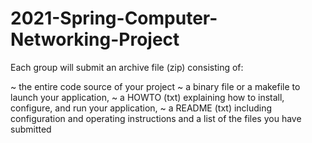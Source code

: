 # 2021-Spring-Computer-Networking-Project

Each group will submit an archive file (zip) consisting of:

~ the entire code source of your project
~ a binary file or a makefile to launch your application,
~ a HOWTO (txt) explaining how to install, configure, and run your application,
~ a README (txt) including configuration and operating instructions and a list of the files you have submitted
